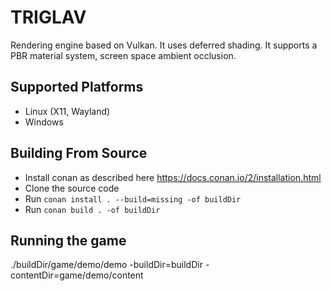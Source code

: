 # TRIGLAV

Rendering engine based on Vulkan. It uses deferred shading.
It supports a PBR material system, screen space ambient occlusion.

## Supported Platforms

- Linux (X11, Wayland)
- Windows

## Building From Source

- Install conan as described here <https://docs.conan.io/2/installation.html>
- Clone the source code 
- Run `conan install . --build=missing -of buildDir`
- Run `conan build . -of buildDir`

## Running the game

./buildDir/game/demo/demo -buildDir=buildDir -contentDir=game/demo/content

